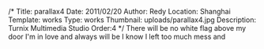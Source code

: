 /*
Title: parallax4
Date: 2011/02/20
Author: Redy
Location: Shanghai
Template: works
Type: works
Thumbnail: uploads/parallax4.jpg
Description: Turnix Multimedia Studio
Order:4
*/
There will be no white flag above my door
I'm in love and always will be
I know I left too much mess and
